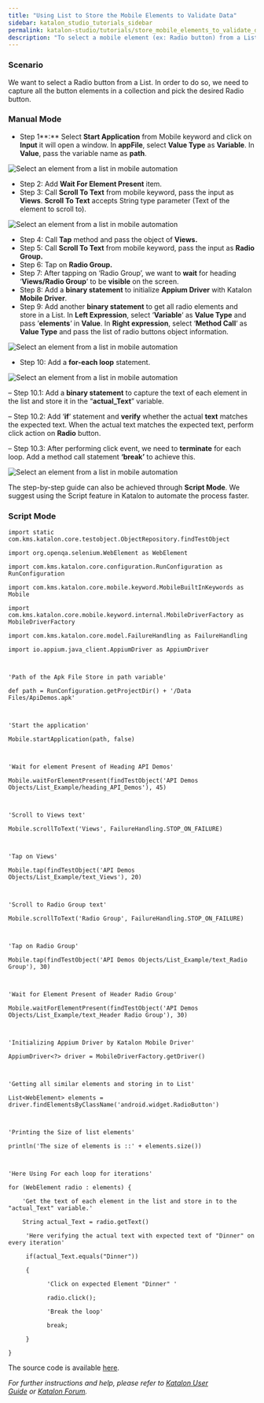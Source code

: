 ```yaml
---
title: "Using List to Store the Mobile Elements to Validate Data"
sidebar: katalon_studio_tutorials_sidebar
permalink: katalon-studio/tutorials/store_mobile_elements_to_validate_data.html
description: "To select a mobile element (ex: Radio button) from a List, we need to capture all the button elements in a collection and pick the desired Radio button."
---
```

### Scenario

We want to select a Radio button from a List. In order to do so, we need to capture all the button elements in a collection and pick the desired Radio button.

### Manual Mode

*   Step 1**:** Select **Start Application** from Mobile keyword and click on **Input** it will open a window. In **appFile**, select **Value Type** as **Variable**. In **Value**, pass the variable name as **path**.

![Select an element from a list in mobile automation](../../images/katalon-studio/tutorials/store_mobile_elements_to_validate_data/Using-List-to-Store-the-Mobile-Elements-to-Validate-Data-1.png)

*   Step 2: Add **Wait For Element Present** item.
*   Step 3: Call **Scroll To Text** from mobile keyword, pass the input as **Views**. **Scroll To Text** accepts String type parameter (Text of the element to scroll to).

![Select an element from a list in mobile automation](../../images/katalon-studio/tutorials/store_mobile_elements_to_validate_data/Using-List-to-Store-the-Mobile-Elements-to-Validate-Data-9.png)

*   Step 4: Call **Tap** method and pass the object of **Views.**
*   Step 5: Call **Scroll To Text** from mobile keyword, pass the input as **Radio Group.**
*   Step 6: Tap on **Radio Group.**
*   Step 7: After tapping on ‘Radio Group’, we want to **wait** for heading ‘**Views/Radio Group**‘ to be **visible** on the screen.
*   Step 8: Add a **binary statement** to initialize **Appium Driver** with Katalon **Mobile Driver**.
*   Step 9: Add another **binary statement** to get all radio elements and store in a List. In **Left Expression**, select ‘**Variable**‘ as **Value Type** and pass ‘**elements**‘ in **Value**. In **Right expression**, select ‘**Method Call**‘ as **Value Type** and pass the list of radio buttons object information.

![Select an element from a list in mobile automation](../../images/katalon-studio/tutorials/store_mobile_elements_to_validate_data/Using-List-to-Store-the-Mobile-Elements-to-Validate-Data-92.png)

*   Step 10: Add a **for-each loop** statement.

![Select an element from a list in mobile automation](../../images/katalon-studio/tutorials/store_mobile_elements_to_validate_data/Using-List-to-Store-the-Mobile-Elements-to-Validate-Data-10.png)

– Step 10.1: Add a **binary statement** to capture the text of each element in the list and store it in the “**actual_Text**” variable.

– Step 10.2: Add ‘**if**‘ statement and **verify** whether the actual **text** matches the expected text. When the actual text matches the expected text, perform click action on **Radio** button.

– Step 10.3: After performing click event, we need to **terminate** for each loop. Add a method call statement **‘break’** to achieve this.

![Select an element from a list in mobile automation](../../images/katalon-studio/tutorials/store_mobile_elements_to_validate_data/Using-List-to-Store-the-Mobile-Elements-to-Validate-Data-11.png)

The step-by-step guide can also be achieved through **Script Mode**. We suggest using the Script feature in Katalon to automate the process faster.

### Script Mode

```
import static com.kms.katalon.core.testobject.ObjectRepository.findTestObject
 
import org.openqa.selenium.WebElement as WebElement
 
import com.kms.katalon.core.configuration.RunConfiguration as RunConfiguration
 
import com.kms.katalon.core.mobile.keyword.MobileBuiltInKeywords as Mobile
 
import com.kms.katalon.core.mobile.keyword.internal.MobileDriverFactory as MobileDriverFactory
 
import com.kms.katalon.core.model.FailureHandling as FailureHandling
 
import io.appium.java_client.AppiumDriver as AppiumDriver
 
 
 
'Path of the Apk File Store in path variable'
 
def path = RunConfiguration.getProjectDir() + '/Data Files/ApiDemos.apk'
 
 
 
'Start the application'
 
Mobile.startApplication(path, false)
 
 
 
'Wait for element Present of Heading API Demos'
 
Mobile.waitForElementPresent(findTestObject('API Demos Objects/List_Example/heading_API_Demos'), 45)
 
 
 
'Scroll to Views text'
 
Mobile.scrollToText('Views', FailureHandling.STOP_ON_FAILURE)
 
 
 
'Tap on Views'
 
Mobile.tap(findTestObject('API Demos Objects/List_Example/text_Views'), 20)
 
 
 
'Scroll to Radio Group text'
 
Mobile.scrollToText('Radio Group', FailureHandling.STOP_ON_FAILURE)
 
 
 
'Tap on Radio Group'
 
Mobile.tap(findTestObject('API Demos Objects/List_Example/text_Radio Group'), 30)
 
 
 
'Wait for Element Present of Header Radio Group'
 
Mobile.waitForElementPresent(findTestObject('API Demos Objects/List_Example/text_Header Radio Group'), 30)
 
 
 
'Initializing Appium Driver by Katalon Mobile Driver'
 
AppiumDriver<?> driver = MobileDriverFactory.getDriver()
 
 
 
'Getting all similar elements and storing in to List'
 
List<WebElement> elements = driver.findElementsByClassName('android.widget.RadioButton')
 
 
 
'Printing the Size of list elements'
 
println('The size of elements is ::' + elements.size())
 
 
 
'Here Using For each loop for iterations'
 
for (WebElement radio : elements) {
 
    'Get the text of each element in the list and store in to the "actual_Text" variable.'
 
    String actual_Text = radio.getText()
 
     'Here verifying the actual text with expected text of "Dinner" on every iteration'
 
     if(actual_Text.equals("Dinner"))
 
     {
 
           'Click on expected Element "Dinner" '
 
           radio.click();
 
           'Break the loop'
 
           break;
 
     }
 
}

```

The source code is available [here](https://github.com/katalon-studio/katalon-mobile-automation).

_For further instructions and help, please refer to [Katalon User Guide](https://docs.katalon.com/x/oArR) or [Katalon Forum](https://forum.katalon.com/)._